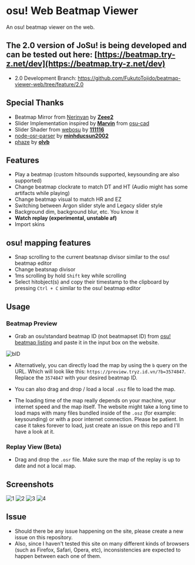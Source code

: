 # osu! Web Beatmap Viewer
An osu! beatmap viewer on the web.

## The 2.0 version of JoSu! is being developed and can be tested out here: [https://beatmap.try-z.net/dev](https://beatmap.try-z.net/dev)
- 2.0 Development Branch: https://github.com/FukutoTojido/beatmap-viewer-web/tree/feature/2.0

## Special Thanks
- Beatmap Mirror from [Nerinyan](https://nerinyan.moe) by **[Zeee2](https://github.com/zeee2)**
- Slider Implementation inspired by **[Marvin](https://github.com/minetoblend)** from [osu-cad](https://github.com/minetoblend/osu-cad/)
- Slider Shader from [webosu](https://github.com/111116/webosu) by **[111116](https://github.com/111116)**
- [node-osr-parser](https://github.com/minhducsun2002/node-osr-parser) by **[minhducsun2002](https://github.com/minhducsun2002)**
- [phaze](https://github.com/olvb/phaze) by **[olvb](https://github.com/olvb)**

## Features
- Play a beatmap (custom hitsounds supported, keysounding are also supported)
- Change beatmap clockrate to match DT and HT (Audio might has some artifacts while playing)
- Change beatmap visual to match HR and EZ
- Switching between Argon slider style and Legacy slider style
- Background dim, background blur, etc. You know it
- **Watch replay (experimental, unstable af)**
- Import skins

## osu! mapping features
- Snap scrolling to the current beatsnap divisor similar to the osu! beatmap editor
- Change beatsnap divisor
- 1ms scrolling by hold `Shift` key while scrolling
- Select hitobject(s) and copy their timestamp to the clipboard by pressing `Ctrl + C` similar to the osu! beatmap editor

## Usage
### Beatmap Preview
- Grab an osu!standard beatmap ID (not beatmapset ID) from [osu! beatmap listing](https://osu.ppy.sh/beatmapsets?m=0) and paste it in the input box on the website.

![bID](https://i.imgur.com/044ifKu.png)

- Alternatively, you can directly load the map by using the `b` query on the URL. Which will look like this: `https://preview.tryz.id.vn/?b=3574847`. Replace the `3574847` with your desired beatmap ID.

- You can also drag and drop / load a local `.osz` file to load the map.

- The loading time of the map really depends on your machine, your internet speed and the map itself. The website might take a long time to load maps with many files bundled inside of the `.osz` (for example: keysounding) or with a poor internet connection. Please be patient. In case it takes forever to load, just create an issue on this repo and I'll have a look at it.

### Replay View (Beta)
- Drag and drop the `.osr` file. Make sure the map of the replay is up to date and not a local map.

## Screenshots
![1](https://i.imgur.com/ZeXNNkz.png)
![2](https://i.imgur.com/Xo8QFFI.png)
![3](https://i.imgur.com/bQxPX7v.png)
![4](https://i.imgur.com/GmYhmfS.png)

## Issue
- Should there be any issue happening on the site, please create a new issue on this repository.
- Also, since I haven't tested this site on many different kinds of browsers (such as Firefox, Safari, Opera, etc), inconsistencies are expected to happen between each one of them.


